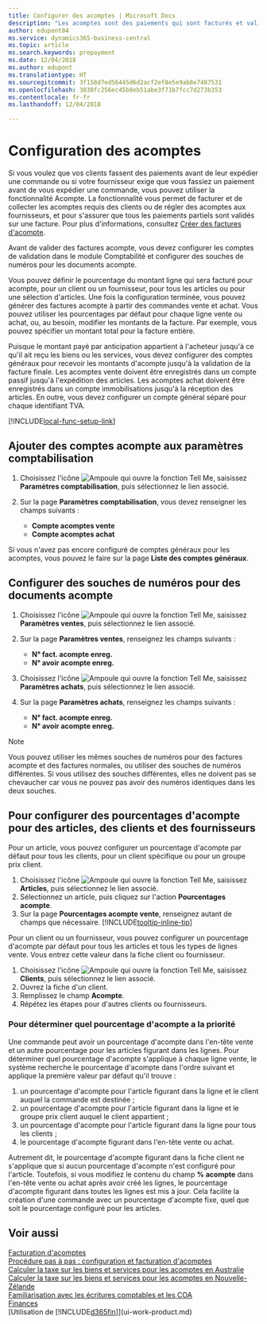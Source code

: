 ```yaml
---
title: Configurer des acomptes | Microsoft Docs
description: "Les acomptes sont des paiements qui sont facturés et validés dans une commande acompte vente ou achat avant la facturation finale. Vous pouvez demander un acompte avant de fabriquer les produits commandés ou demander à ce que le paiement soit effectué avant d'envoyer les articles à un client. La fonctionnalité d'acomptes vous permet de facturer et de collecter les acomptes requis des clients ou de régler des acomptes aux fournisseurs. Vous pouvez ainsi vous assurer que tous les paiements sont validés sur une facture."
author: edupont04
ms.service: dynamics365-business-central
ms.topic: article
ms.search.keywords: prepayment
ms.date: 12/04/2018
ms.author: edupont
ms.translationtype: HT
ms.sourcegitcommit: 3f158d7ed56445d6d2acf2ef8e5e9ab8e7487531
ms.openlocfilehash: 3038fc256ec45b8eb51abe3f71b7fcc7d273b353
ms.contentlocale: fr-fr
ms.lasthandoff: 12/04/2018

---
```

# <a name="set-up-prepayments"></a>Configuration des acomptes
Si vous voulez que vos clients fassent des paiements avant de leur expédier une commande ou si votre fournisseur exige que vous fassiez un paiement avant de vous expédier une commande, vous pouvez utiliser la fonctionnalité Acompte. La fonctionnalité vous permet de facturer et de collecter les acomptes requis des clients ou de régler des acomptes aux fournisseurs, et pour s'assurer que tous les paiements partiels sont validés sur une facture. Pour plus d'informations, consultez [Créer des factures d'acompte](finance-how-to-create-prepayment-invoices.md).

Avant de valider des factures acompte, vous devez configurer les comptes de validation dans le module Comptabilité et configurer des souches de numéros pour les documents acompte.  

Vous pouvez définir le pourcentage du montant ligne qui sera facturé pour acompte, pour un client ou un fournisseur, pour tous les articles ou pour une sélection d'articles. Une fois la configuration terminée, vous pouvez générer des factures acompte à partir des commandes vente et achat. Vous pouvez utiliser les pourcentages par défaut pour chaque ligne vente ou achat, ou, au besoin, modifier les montants de la facture. Par exemple, vous pouvez spécifier un montant total pour la facture entière.  

Puisque le montant payé par anticipation appartient à l'acheteur jusqu'à ce qu'il ait reçu les biens ou les services, vous devez configurer des comptes généraux pour recevoir les montants d'acompte jusqu'à la validation de la facture finale. Les acomptes vente doivent être enregistrés dans un compte passif jusqu'à l'expédition des articles. Les acomptes achat doivent être enregistrés dans un compte immobilisations jusqu'à la réception des articles. En outre, vous devez configurer un compte général séparé pour chaque identifiant TVA.  

[!INCLUDE[local-func-setup-link](includes/local-func-setup-link.md)]

## <a name="to-add-prepayment-accounts-to-the-general-posting-setup"></a>Ajouter des comptes acompte aux paramètres comptabilisation  

1. Choisissez l'icône ![Ampoule qui ouvre la fonction Tell Me](media/ui-search/search_small.png "Dites-moi ce que vous voulez faire"), saisissez **Paramètres comptabilisation**, puis sélectionnez le lien associé.
2. Sur la page **Paramètres comptabilisation**, vous devez renseigner les champs suivants :  

    - **Compte acomptes vente**  
    - **Compte acomptes achat**  

Si vous n'avez pas encore configuré de comptes généraux pour les acomptes, vous pouvez le faire sur la page **Liste des comptes généraux**.  

## <a name="to-set-up-number-series-for-prepayment-documents"></a>Configurer des souches de numéros pour des documents acompte  

1. Choisissez l'icône ![Ampoule qui ouvre la fonction Tell Me](media/ui-search/search_small.png "Dites-moi ce que vous voulez faire"), saisissez **Paramètres ventes**, puis sélectionnez le lien associé.
2. Sur la page **Paramètres ventes**, renseignez les champs suivants :  

   - **N° fact. acompte enreg.**
   - **N° avoir acompte enreg.**

1. Choisissez l'icône ![Ampoule qui ouvre la fonction Tell Me](media/ui-search/search_small.png "Dites-moi ce que vous voulez faire"), saisissez **Paramètres achats**, puis sélectionnez le lien associé.
2. Sur la page **Paramètres achats**, renseignez les champs suivants :

    - **N° fact. acompte enreg.**
    - **N° avoir acompte enreg.**

> [!NOTE]  
>  Vous pouvez utiliser les mêmes souches de numéros pour des factures acompte et des factures normales, ou utiliser des souches de numéros différentes. Si vous utilisez des souches différentes, elles ne doivent pas se chevaucher car vous ne pouvez pas avoir des numéros identiques dans les deux souches.  

## <a name="to-set-up-prepayment-percentages-for-items-customers-and-vendors"></a>Pour configurer des pourcentages d'acompte pour des articles, des clients et des fournisseurs  
Pour un article, vous pouvez configurer un pourcentage d'acompte par défaut pour tous les clients, pour un client spécifique ou pour un groupe prix client.  

1. Choisissez l'icône ![Ampoule qui ouvre la fonction Tell Me](media/ui-search/search_small.png "Dites-moi ce que vous voulez faire"), saisissez **Articles**, puis sélectionnez le lien associé.
2. Sélectionnez un article, puis cliquez sur l'action **Pourcentages acompte**.  
3. Sur la page **Pourcentages acompte vente**, renseignez autant de champs que nécessaire. [!INCLUDE[tooltip-inline-tip](includes/tooltip-inline-tip_md.md)]

Pour un client ou un fournisseur, vous pouvez configurer un pourcentage d'acompte par défaut pour tous les articles et tous les types de lignes vente. Vous entrez cette valeur dans la fiche client ou fournisseur.

1. Choisissez l'icône ![Ampoule qui ouvre la fonction Tell Me](media/ui-search/search_small.png "Dites-moi ce que vous voulez faire"), saisissez **Clients**, puis sélectionnez le lien associé.
2. Ouvrez la fiche d'un client.
3. Remplissez le champ **Acompte**.
4. Répétez les étapes pour d'autres clients ou fournisseurs.  

### <a name="to-determine-which-prepayment-percentage-has-first-priority"></a>Pour déterminer quel pourcentage d'acompte a la priorité  
Une commande peut avoir un pourcentage d'acompte dans l'en-tête vente et un autre pourcentage pour les articles figurant dans les lignes. Pour déterminer quel pourcentage d'acompte s'applique à chaque ligne vente, le système recherche le pourcentage d'acompte dans l'ordre suivant et applique la première valeur par défaut qu'il trouve :  
1. un pourcentage d'acompte pour l'article figurant dans la ligne et le client auquel la commande est destinée ;  
2. un pourcentage d'acompte pour l'article figurant dans la ligne et le groupe prix client auquel le client appartient ;  
3. un pourcentage d'acompte pour l'article figurant dans la ligne pour tous les clients ;  
4. le pourcentage d'acompte figurant dans l'en-tête vente ou achat.  

Autrement dit, le pourcentage d'acompte figurant dans la fiche client ne s'applique que si aucun pourcentage d'acompte n'est configuré pour l'article. Toutefois, si vous modifiez le contenu du champ **% acompte** dans l'en\-tête vente ou achat après avoir créé les lignes, le pourcentage d'acompte figurant dans toutes les lignes est mis à jour. Cela facilite la création d'une commande avec un pourcentage d'acompte fixe, quel que soit le pourcentage configuré pour les articles.

## <a name="see-also"></a>Voir aussi  

[Facturation d'acomptes](finance-invoice-prepayments.md)  
[Procédure pas à pas : configuration et facturation d'acomptes](walkthrough-setting-up-and-invoicing-sales-prepayments.md)  
[Calculer la taxe sur les biens et services pour les acomptes en Australie](LocalFunctionality/Australia/how-to-calculate-goods-and-services-tax-on-prepayments.md)  
[Calculer la taxe sur les biens et services pour les acomptes en Nouvelle-Zélande](LocalFunctionality/NewZealand/how-to-calculate-goods-and-services-tax-on-prepayments.md)  
[Familiarisation avec les écritures comptables et les COA](finance-general-ledger.md)  
[Finances](finance.md)  
[Utilisation de [!INCLUDE[d365fin](includes/d365fin_md.md)]](ui-work-product.md)

